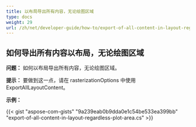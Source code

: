 ```yaml
---
title: 以布局导出所有内容，无论绘图区域
type: docs
weight: 29
url: /zh/net/developer-guide/how-to/export-of-all-content-in-layout-regardless-plot-area/
---
```


## **如何导出所有内容以布局，无论绘图区域**

**问题：** 如何以布局导出所有内容，无论绘图区域。

**提示：** 要做到这一点，请在 rasterizationOptions 中使用 ExportAllLayoutContent。

**示例：**

{{< gist "aspose-com-gists" "9a239eab0b9dda0e1c54be533ea399bb" "export-of-all-content-in-layout-regardless-plot-area.cs" >}}
